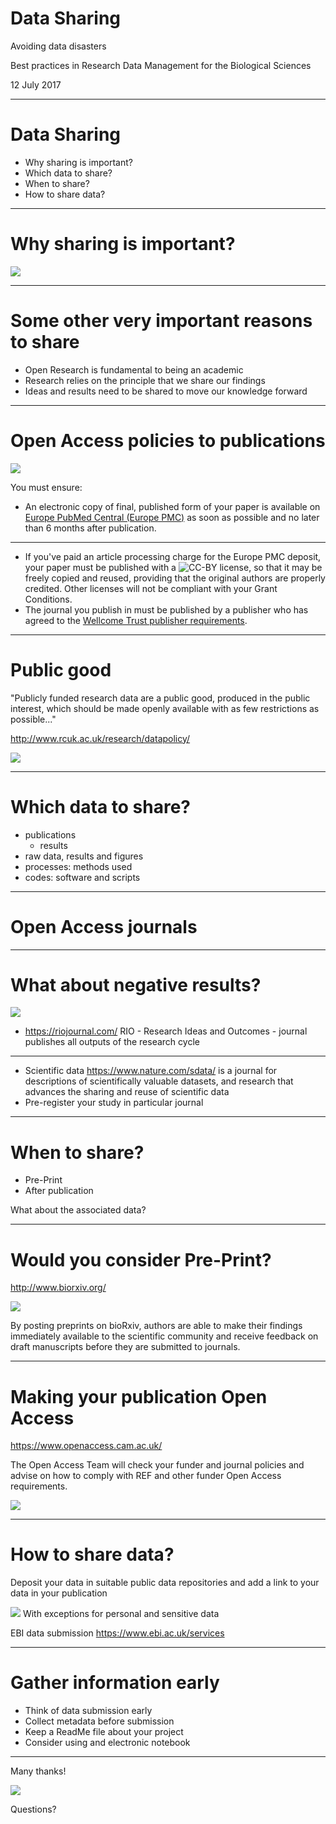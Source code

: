 # Data Sharing

Avoiding data disasters

Best practices in Research Data Management for the Biological Sciences

12 July 2017

----
# Data Sharing

- Why sharing is important?
- Which data to share?
- When to share?
- How to share data?

---
# Why sharing is important?

![](images/sharing.png) <!-- .element height="60%" width="60%" -->

----
# Some other very important reasons to share

- Open Research is fundamental to being an academic
- Research relies on the principle that we share our findings
- Ideas and results need to be shared to move our knowledge forward

----
# Open Access policies to publications
![](images/cruk.png)

You must ensure:

- An electronic copy of final, published form of your paper is available on [Europe PubMed Central (Europe PMC)](https://europepmc.org/) as soon as possible and no later than 6 months after publication.

----

- If you've paid an article processing charge for the Europe PMC deposit, your paper must be published with a ![CC-BY](images/ccby.png) license, so that it may be freely copied and reused, providing that the original authors are properly credited. Other licenses will not be compliant with your Grant Conditions.
- The journal you publish in must be published by a publisher who has agreed to the [Wellcome Trust publisher requirements](https://wellcome.ac.uk/funding/managing-grant/publisher-requirements).

----
# Public good

"Publicly funded research data are a public good, produced in the public interest, which should be made openly available with as few restrictions as possible..."

http://www.rcuk.ac.uk/research/datapolicy/

![](images/researchcouncilsuk.jpg)

---
# Which data to share?

- publications
  - results
- raw data, results and figures
- processes: methods used
- codes: software and scripts

----
# Open Access journals

----
# What about negative results?

![](images/rio.jpg) <!-- .element height="30%" width="30%" -->

- https://riojournal.com/ RIO - Research Ideas and Outcomes - journal publishes all outputs of the research cycle

----

- Scientific data https://www.nature.com/sdata/ is a journal for descriptions of scientifically valuable datasets, and research that advances the sharing and reuse of scientific data
- Pre-register your study in particular journal

---
# When to share?

- Pre-Print
- After publication

What about the associated data?

----
# Would you consider Pre-Print?

http://www.biorxiv.org/

![](images/biorxiv.png)

By posting preprints on bioRxiv, authors are able to make their findings immediately available to the scientific community and receive feedback on draft manuscripts before they are submitted to journals.

----
# Making your publication Open Access

https://www.openaccess.cam.ac.uk/

The Open Access Team will check your funder and journal policies and advise on how to comply with REF and other funder Open Access requirements.

![](images/openaccess-cam.png) <!-- .element height="60%" width="60%" -->

---
# How to share data?

Deposit your data in suitable public data repositories and add a link to your data in your publication

![](images/warning.png) With exceptions for personal and sensitive data

EBI data submission
https://www.ebi.ac.uk/services

----
# Gather information early

- Think of data submission early
- Collect metadata before submission
- Keep a ReadMe file about your project
- Consider using and electronic notebook

---

Many thanks!

![](images/partyhat.png) <!-- .element height="30%" width="30%" -->

Questions?
